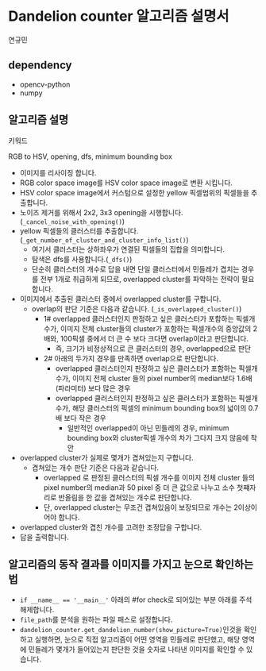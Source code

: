 # Dandelion counter 알고리즘 설명서

연규민

## dependency

- opencv-python
- numpy

## 알고리즘 설명

키워드

RGB to HSV, opening, dfs, minimum bounding box

- 이미지를 리사이징 합니다.
- RGB color space image를 HSV color space image로 변환 시킵니다.
- HSV color space image에서 커스텀으로 설정한 yellow 픽셀범위의 픽셀들을 추출합니다.
- 노이즈 제거를 위해서 2x2, 3x3 opening을 시행합니다.(`_cancel_noise_with_opening()`)
- yellow 픽셀들의 클러스터를 추출합니다.(`_get_number_of_cluster_and_cluster_info_list()`)
  - 여기서 클러스터는 상하좌우가 연결된 픽셀들의 집합을 의미합니다.
  - 탐색은 dfs를 사용합니다.(`_dfs()`)
  - 단순히 클러스터의 개수로 답을 내면 단일 클러스터에서 민들레가 겹치는 경우를 전부 1개로 취급하게 되므로, overlapped cluster를 파악하는 전략이 필요합니다.
- 이미지에서 추출된 클러스터 중에서 overlapped cluster를 구합니다.
  - overlap의 판단 기준은 다음과 같습니다. (`_is_overlapped_cluster()`)
    - 1# overlapped 클러스터인지 판정하고 싶은 클러스터가 포함하는 픽셀개수가, 이미지 전체 cluster들의 cluster가 포함하는 픽셀개수의 중앙값의 2배와, 100픽셀 중에서 더 큰 수 보다 크다면 overlap이라고 판단합니다.
      - 즉, 크기가 비정상적으로 큰 클러스터의 경우, overlapped으로 판단
    - 2# 아래의 두가지 경우를 만족하면 overlap으로 판단합니다.
      - overlapped 클러스터인지 판정하고 싶은 클러스터가 포함하는 픽셀개수가, 이미지 전체 cluster 들의 pixel number의 median보다 1.6배(파라미터) 보다 많은 경우
      - overlapped 클러스터인지 판정하고 싶은 클러스터가 포함하는 픽셀개수가, 해당 클러스터의 픽셀의 minimum bounding box의 넓이의 0.7배 보다 작은 경우
        - 일반적인 overlapped이 아닌 민들레의 경우, minimum bounding box와 cluster픽셀 개수의 차가 그다지 크지 않음에 착안
- overlapped cluster가 실제로 몇개가 겹쳐있는지 구합니다.
  - 겹쳐있는 개수 판단 기준은 다음과 같습니다.
    - overlapped 로 판정된 클러스터의 픽셀 개수를 이미지 전체 cluster 들의 pixel number의 median과 50 pixel 중 더 큰 값으로 나누고 소수 첫쨰자리로 반올림을 한 값을 겹쳐있는 개수로 판단합니다.
    - 단, overlapped cluster는 무조건 겹쳐있음이 보장되므로 개수는 2이상이어야 합니다.
- overlapped cluster와 겹친 개수를 고려한 조정답을 구합니다.
- 답을 출력합니다.

## 알고리즘의 동작 결과를 이미지를 가지고 눈으로 확인하는 법

- `if __name__ == '__main__'` 아래의 #for check로 되어있는 부분 아래를 주석 해제합니다.
- `file_path`를 분석을 원하는 파일 패스로 설정합니다.
- `dandelion_counter.get_dandelion_number(show_picture=True)`인것을 확인하고 실행하면, 눈으로 직접 알고리즘이 어떤 영역을 민들레로 판단했고, 해당 영역에 민들레가 몇개가 들어있는지 판단한 것을 숫자로 나타낸 이미지를 확인할 수 있습니다.

